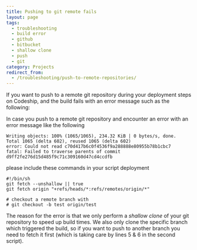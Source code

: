 ```yaml
---
title: Pushing to git remote fails
layout: page
tags:
  - troubleshooting
  - build error
  - github
  - bitbucket
  - shallow clone
  - push
  - git
category: Projects
redirect_from:
  - /troubleshooting/push-to-remote-repositories/
---
```

If you want to push to a remote git repository during your deployment steps on Codeship, and the build fails with an error message such as the following:

In case you push to a remote git repository and encounter an error with an error message like the following

```shell
Writing objects: 100% (1065/1065), 234.32 KiB | 0 bytes/s, done.
Total 1065 (delta 602), reused 1065 (delta 602)
error: Could not read c70d417b6c0f4536f9a288888e80955b78b1cbc7
fatal: Failed to traverse parents of commit d9ff2fe276d15d485f9c71c309160d47cd4ccdfb
```

please include these commands in your script deployment

```shell
#!/bin/sh
git fetch --unshallow || true
git fetch origin "+refs/heads/*:refs/remotes/origin/*"

# checkout a remote branch with
# git checkout -b test origin/test
```

The reason for the error is that we only perform a _shallow clone_ of your git repository to speed up build times. We also only clone the specific branch which triggered the build, so if you want to push to another branch you need to fetch it first (which is taking care by lines 5 & 6 in the second script).
